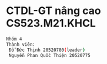 # CTDL-GT nâng cao CS523.M21.KHCL

```sh
Nhóm 4
Thành viên:
 Đỗ Đức Thịnh 20520780(leader)
 Nguyễn Phan Quốc Thiện 20520775
```

